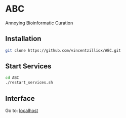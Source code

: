 # ABC

Annoying Bioinformatic Curation

## Installation

```bash
git clone https://github.com/vincentzilliox/ABC.git
```

## Start Services

```bash
cd ABC
./restart_services.sh
```

## Interface

Go to: 
[localhost](https://0.0.0.0:5000)
